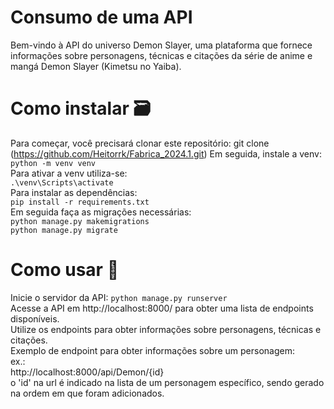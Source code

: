 # Consumo de uma API
Bem-vindo à API do universo Demon Slayer, uma plataforma que fornece informações sobre personagens, técnicas e citações da série de anime e mangá Demon Slayer (Kimetsu no Yaiba).

# Como instalar :card_file_box:
Para começar, você precisará clonar este repositório:
git clone (https://github.com/Heitorrk/Fabrica_2024.1.git)
Em seguida, instale a venv:  
```python -m venv venv```  
Para ativar a venv utiliza-se:  
```.\venv\Scripts\activate```  
Para instalar as dependências:  
```pip install -r requirements.txt```  
Em seguida faça as migrações necessárias:  
```python manage.py makemigrations```  
```python manage.py migrate```

# Como usar :pencil:
Inicie o servidor da API:
```python manage.py runserver```  
Acesse a API em http://localhost:8000/ para obter uma lista de endpoints disponíveis.  
Utilize os endpoints para obter informações sobre personagens, técnicas e citações.  
Exemplo de endpoint para obter informações sobre um personagem:  
ex.:  
http://localhost:8000/api/Demon/{id}  
o 'id' na url é indicado na lista de um personagem específico, sendo gerado na ordem em que foram adicionados.
